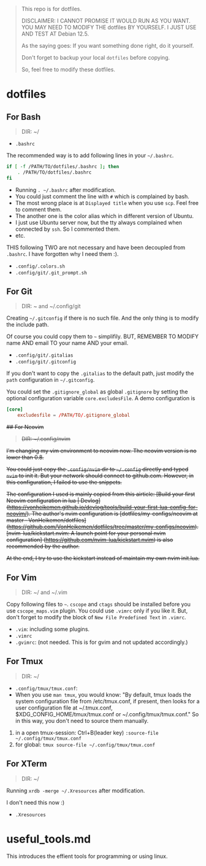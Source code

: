 > This repo is for dotfiles.
>
> DISCLAIMER: I CANNOT PROMISE IT WOULD RUN AS YOU WANT.
> YOU MAY NEED TO MODIFY THE dotfiles BY YOURSELF.
> I JUST USE AND TEST AT Debian 12.5.
>
> As the saying goes: If you want something done right, do it yourself.
>
> Don't forget to backup your local `dotfiles` before copying.
>
> So, feel free to modify these dotfiles.

# dotfiles

## For Bash

> DIR: ~/

- `.bashrc`

The recommended way is to add following lines in your `~/.bashrc`.

```bash
if [ -f /PATH/TO/dotfiles/.bashrc ]; then
    . /PATH/TO/dotfiles/.bashrc
fi
```

- Running `. ~/.bashrc` after modification.
- You could just comment the line with `#` which is complained by bash.
- The most wrong place is at `Displayed title` when you use `scp`. Feel free to comment them.
- The another one is the color alias which in different version of Ubuntu.
- I just use Ubuntu server now, but the tty always complained when connected by `ssh`. So I commented them.
- etc.

THIS following TWO are not necessary and have been decoupled from `.bashrc`.
I have forgotten why I need them :).

- `.config/.colors.sh`
- `.config/git/.git_prompt.sh`

## For Git

> DIR: ~ and ~/.config/git

Creating `~/.gitconfig` if there is no such file.
And the only thing is to modify the include path.

Of course you could copy them to `~` simplifily.
BUT, REMEMBER TO MODIFY name AND email TO your name AND your email.

- `.config/git/.gitalias`
- `.config/git/.gitconfig`

If you don't want to copy the `.gitalias` to the default path, just modify the
`path` configuration in `~/.gitconfig`.

You could set the `.gitignore_global` as global `.gitignore` by setting
the optional configuration variable `core.excludesFile`.
A demo configuration is

```conf
[core]
    excludesfile = /PATH/TO/.gitignore_global
```

<s>
## For Neovim

> DIR: ~/.config/nvim

I'm changing my vim environment to neovim now. The neovim version is no lower than 0.8.

You could just copy the `.config/nvim` dir to `~/.config` directly and typed
`nvim` to init it. But your network should connect to github.com.
However, in this configuration, I failed to use the snippets.

The configuration I used is mainly copied from this airticle:
[Build your first Neovim configuration in lua | Devlog]
(https://vonheikemen.github.io/devlog/tools/build-your-first-lua-config-for-neovim/).
The author's nvim configuration is
[dotfiles/my-configs/neovim at master · VonHeikemen/dotfiles]
(https://github.com/VonHeikemen/dotfiles/tree/master/my-configs/neovim).
[nvim-lua/kickstart.nvim: A launch point for your personal nvim configuration]
(https://github.com/nvim-lua/kickstart.nvim) is also recommended by the author.

At the end, I try to use the kickstart instead of maintain my own nvim init.lua.
</s>

## For Vim

> DIR: ~/ and ~/.vim

Copy following files to `~`.
`cscope` and `ctags` should be installed before you use `cscope_maps.vim` plugin.
You could use `.vimrc` only if you like it.
But, don't forget to modify the block of `New File Predefined Text` in `.vimrc`.

- `.vim`: including some plugins.
- `.vimrc`
- `.gvimrc`: (not needed. This is for gvim and not updated accordingly.)

## For Tmux

> DIR: ~/

- `.config/tmux/tmux.conf`:
- When you use `man tmux`, you would know: "By default, tmux loads the system configuration file from /etc/tmux.conf, if present, then looks for a user configuration file at ~/.tmux.conf, $XDG_CONFIG_HOME/tmux/tmux.conf or ~/.config/tmux/tmux.conf." So in this way, you don't need to source them manually.

1. in a open tmux-session: Ctrl+B(leader key)
    `:source-file ~/.config/tmux/tmux.conf`
2. for global:  `tmux source-file ~/.config/tmux/tmux.conf`

## For XTerm

> DIR: ~/

Running `xrdb -merge ~/.Xresources` after modification.

I don't need this now :)

- `.Xresources`

# useful_tools.md

This introduces the effient tools for programming or using linux.
